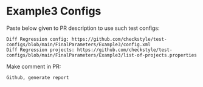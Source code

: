 # Example3 Configs
Paste below given to PR description to use such test configs:
```
Diff Regression config: https://github.com/checkstyle/test-configs/blob/main/FinalParameters/Example3/config.xml
Diff Regression projects: https://github.com/checkstyle/test-configs/blob/main/FinalParameters/Example3/list-of-projects.properties
```
Make comment in PR:
```
Github, generate report
```
